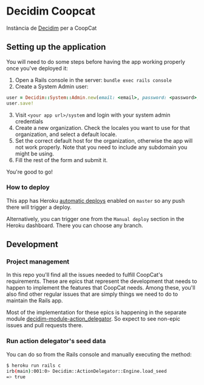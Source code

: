 # Decidim Coopcat

Instància de [Decidim](https://github.com/decidim/decidim) per a CoopCat

## Setting up the application

You will need to do some steps before having the app working properly once you've deployed it:

1. Open a Rails console in the server: `bundle exec rails console`
2. Create a System Admin user:
```ruby
user = Decidim::System::Admin.new(email: <email>, password: <password>, password_confirmation: <password>)
user.save!
```
3. Visit `<your app url>/system` and login with your system admin credentials
4. Create a new organization. Check the locales you want to use for that organization, and select a default locale.
5. Set the correct default host for the organization, otherwise the app will not work properly. Note that you need to include any subdomain you might be using.
6. Fill the rest of the form and submit it.

You're good to go!

### How to deploy

This app has Heroku [automatic deploys](https://devcenter.heroku.com/articles/github-integration#automatic-deploys) enabled on `master` so any push there will trigger a deploy.

Alternatively, you can trigger one from the `Manual deploy` section in the Heroku dashboard. There you can choose any branch.

## Development

### Project management

In this repo you'll find all the issues needed to fulfill CoopCat's requirements. These are epics that represent the development that needs to happen to implement the features that CoopCat needs. Among these, you'll also find other regular issues that are simply things we need to do to maintain the Rails app.

Most of the implementation for these epics is happening in the separate module [decidim-module-action_delegator](https://github.com/coopdevs/decidim-module-action_delegator/). So expect to see non-epic issues and pull requests there.

### Run action delegator's seed data

You can do so from the Rails console and manually executing the method:

```sh
$ heroku run rails c
irb(main):001:0> Decidim::ActionDelegator::Engine.load_seed
=> true
```
